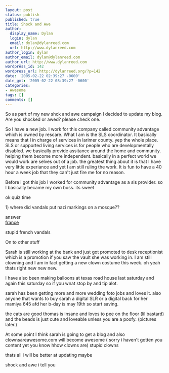```yaml
---
layout: post
status: publish
published: true
title: Shock and Awe
author:
  display_name: Dylan
  login: dylan
  email: dylan@dylanreed.com
  url: http://www.dylanreed.com
author_login: dylan
author_email: dylan@dylanreed.com
author_url: http://www.dylanreed.com
wordpress_id: 142
wordpress_url: http://dylanreed.org/?p=142
date: '2005-02-22 02:39:27 -0600'
date_gmt: '2005-02-22 08:39:27 -0600'
categories:
- Awesome
tags: []
comments: []
---
```

<p>So as part of my new shck and awe campaign I decided to update my blog. Are you shocked or awed? please check one. </p>
<p>So I have a new job. I work for this company called community advantage which is owned by rescare. What I am is the SLS coordinator. It basically means that I  in charge of services in larimer county. yep the whole place. SLS or supported living services is for people who are developmentally disabled. we basically provide assitance around the home and community. helping them become more independent. basically in a perfect world we would work are selves out of a job. the greatest thing about it is that I have very little experiance and yet I am still ruling the work. It is fun to have a 40 hour a week job that they can't just fire me for no reason. </p>
<p>Before i got this job I worked for community advantage as a sls provider. so I basically became my own boss. its sweet</p>
<p>ok quiz time </p>
<p>1) where did vandals put nazi markings on a mosque??</p>
<p>answer<br />
<a href="http://channels.attbusiness.net/index.cfm?fuseAction=viewNewsArticle&nav_id=33&category_name=International&article_id=9fb3d9c0c54460f42ebfd52d35e4edc7">france</a></p>
<p>stupid french vandals</p>
<p>On to other stuff</p>
<p>Sarah is still working at the bank and just got promoted to desk receptionist which is a promotion if you saw the vault she was working in. I am still clowning and I am in fact getting a new clown costume this week. oh yeah thats right new new new.</p>
<p>I have also been making balloons at texas road house last saturday and again this saturday so if you wnat stop by and tip alot. </p>
<p>sarah has been getting more and more wedding foto jobs and loves it. also anyone that wants to buy sarah a digital SLR or a digital back for her mamiya 645 afd her b-day is may 19th so start saving. </p>
<p>the cats are good thomas is insane and loves to pee on the floor (lil bastard) and the beads is just cute and loveable unless you are a poofy. (pictures later.)</p>
<p>At some point I think sarah is going to get a blog and also clownsareawesome.com will become awesome ( sorry i haven't gotten you content yet you know hhow clowns are) stupid clowns</p>
<p>thats all i will be better at updating maybe</p>
<p>shock and awe i tell you</p>
